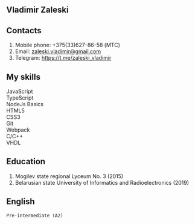 ## Vladimir Zaleski <br>

## Contacts <br>

  1. Mobile phone: +375(33)627-86-58 (МТС)<br>
  2. Email: zaleski.vladimir@gmail.com<br> 
  3. Telegram: https://t.me/zaleski_vladimir<br>

## My skills

  JavaScript<br>TypeScript<br>NodeJs Basics<br>HTML5<br>CSS3<br>Git<br>Webpack<br>C/C++<br>VHDL<br>

## Education

  1. Mogilev state regional Lyceum No. 3 (2015)<br>
  2. Belarusian state University of Informatics and Radioelectronics (2019)<br>
 
 ## English
    Pre-intermediate (А2)
